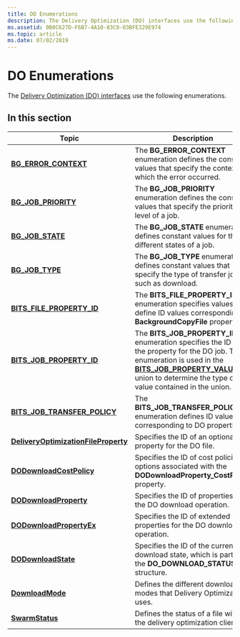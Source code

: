 ```yaml
---
title: DO Enumerations
description: The Delivery Optimization (DO) interfaces use the following enumerations.
ms.assetid: 0B0C627D-F6B7-4A10-83C0-03BFE329E974
ms.topic: article
ms.date: 07/02/2019
---
```


# DO Enumerations

The [Delivery Optimization (DO) interfaces](do-interfaces.md) use the following enumerations.

## In this section

| Topic | Description |
|-|-|
| [**BG_ERROR_CONTEXT**](bg-error-context.md) | The **BG_ERROR_CONTEXT** enumeration defines the constant values that specify the context in which the error occurred. |
| [**BG_JOB_PRIORITY**](bg-job-priority-.md) | The **BG_JOB_PRIORITY** enumeration defines the constant values that specify the priority level of a job.  |
| [**BG_JOB_STATE**](bg-job-state-.md) | The **BG_JOB_STATE** enumeration defines constant values for the different states of a job. |
| [**BG_JOB_TYPE**](bg-job-type.md) | The **BG_JOB_TYPE** enumeration defines constant values that specify the type of transfer job, such as download. |
| [**BITS_FILE_PROPERTY_ID**](bits-file-property-id-.md) | The **BITS_FILE_PROPERTY_ID** enumeration specifies values that define ID values corresponding to **BackgroundCopyFile** properties. |
| [**BITS_JOB_PROPERTY_ID**](bits-job-property-id.md) | The **BITS_JOB_PROPERTY_ID** enumeration specifies the ID of the property for the DO job. This enumeration is used in the [**BITS_JOB_PROPERTY_VALUE**](bits-job-property-value-.md) union to determine the type of value contained in the union. |
| [**BITS_JOB_TRANSFER_POLICY**](bits-job-transfer-policy-.md) | The **BITS_JOB_TRANSFER_POLICY** enumeration defines ID values corresponding to DO properties. |
| [**DeliveryOptimizationFileProperty**](deliveryoptimizationfileproperty.md) | Specifies the ID of an optional property for the DO file. |
| [**DODownloadCostPolicy**](/windows/win32/delivery_optimization/deliveryoptimizationdownloadtypes/ne-deliveryoptimizationdownloadtypes-dodownloadcostpolicy) | Specifies the ID of cost policies options associated with the **DODownloadProperty_CostPolicy** property. |
| [**DODownloadProperty**](/windows/win32/delivery_optimization/deliveryoptimizationdownloadtypes/ne-deliveryoptimizationdownloadtypes-dodownloadproperty) | Specifies the ID of properties for the DO download operation. |
| [**DODownloadPropertyEx**](/windows/win32/delivery_optimization/dodownloadinternal/ne-dodownloadinternal-dodownloadpropertyex) | Specifies the ID of extended properties for the DO download operation. |
| [**DODownloadState**](/windows/win32/delivery_optimization/deliveryoptimizationdownloadtypes/ne-deliveryoptimizationdownloadtypes-dodownloadstate) | Specifies the ID of the current download state, which is part of the **DO_DOWNLOAD_STATUS** structure. |
| [**DownloadMode**](downloadmode.md) | Defines the different download modes that Delivery Optimization uses.  |
| [**SwarmStatus**](swarmstatus.md) | Defines the status of a file within the delivery optimization client. |
